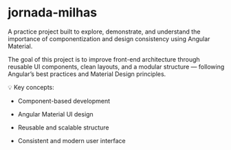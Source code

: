 # jornada-milhas
A practice project built to explore, demonstrate, and understand the importance of componentization and design consistency using Angular Material.

The goal of this project is to improve front-end architecture through reusable UI components, clean layouts, and a modular structure — following Angular’s best practices and Material Design principles.

💡 Key concepts:

- Component-based development

- Angular Material UI design

- Reusable and scalable structure

- Consistent and modern user interface
